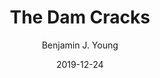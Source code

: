 ---
date: 2019-12-24
title: The Dam Cracks
subtitle: 
description: A loving and embracing moment with Gertrude, with her clinging on to me tightly, while I try to fight back and hide tears. Confusion from finally feeling normal depth emotions and love again after six long cold years.
author: Benjamin J. Young
---
